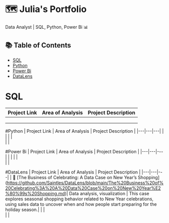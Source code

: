 # 🗺 Julia's Portfolio
Data Analyst | SQL, Python, Power Bi 📊

## 📚 Table of Contents
- [SQL](#sql)
- [Python](#python)
- [Power Bi](#powerbi)
- [DataLens](#datalens)

# SQL

| Project Link | Area of Analysis | Project Description | 
|---|---|---|
| | 
| |  
| |  

#Python
| Project Link | Area of Analysis | Project Description | 
|---|---|---|
| | 
| |  
| |  

#Power Bi
| Project Link | Area of Analysis | Project Description | 
|---|---|---|
| | 
| |  
| |  

#DataLens
| Project Link | Area of Analysis | Project Description | 
|---|---|---|
| 🎄 [The Business of Celebrating: A Data Case on New Year’s Shopping] (https://github.com/Saintles/DataLens/blob/main/The%20Business%20of%20Celebrating%3A%20A%20Data%20Case%20on%20New%20Year%E2%80%99s%20Shopping.md)| Data analysis, visualization | This case explores seasonal shopping behavior related to New Year celebrations, using sales data to uncover when and how people start preparing for the holiday season.|
| |  
| |  


